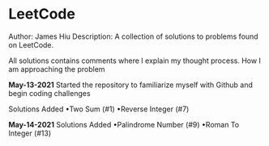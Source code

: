 # LeetCode
Author: James Hiu
Description: 
A collection of solutions to problems found on LeetCode.

All solutions contains comments where I explain my thought process. How I am approaching the problem


**May-13-2021**
Started the repository to familiarize myself with Github and begin coding challenges

Solutions Added
•Two Sum (#1)
•Reverse Integer (#7)

**May-14-2021**
Solutions Added
•Palindrome Number (#9)
•Roman To Integer (#13)
